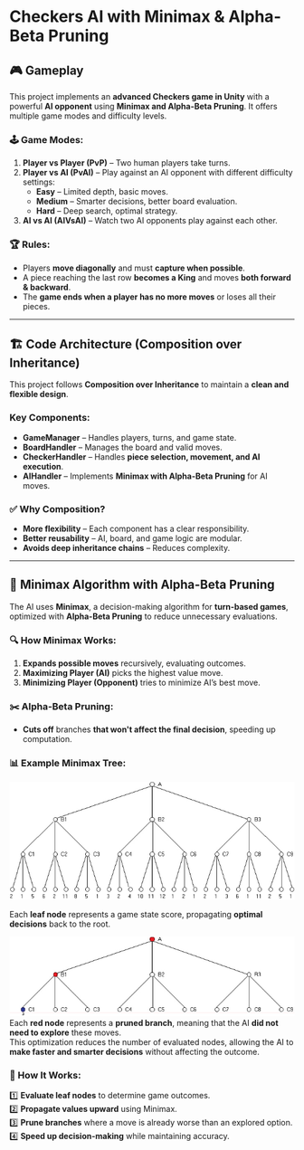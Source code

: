 # Checkers AI with Minimax & Alpha-Beta Pruning

## 🎮 Gameplay

This project implements an **advanced Checkers game in Unity** with a powerful **AI opponent** using **Minimax and Alpha-Beta Pruning**. It offers multiple game modes and difficulty levels.

### 🕹️ Game Modes:
1. **Player vs Player (PvP)** – Two human players take turns.
2. **Player vs AI (PvAI)** – Play against an AI opponent with different difficulty settings:
   - **Easy** – Limited depth, basic moves.
   - **Medium** – Smarter decisions, better board evaluation.
   - **Hard** – Deep search, optimal strategy.
3. **AI vs AI (AIVsAI)** – Watch two AI opponents play against each other.

### 🏆 Rules:
- Players **move diagonally** and must **capture when possible**.
- A piece reaching the last row **becomes a King** and moves **both forward & backward**.
- The **game ends when a player has no more moves** or loses all their pieces.

---

## 🏗️ Code Architecture (Composition over Inheritance)

This project follows **Composition over Inheritance** to maintain a **clean and flexible design**.

### Key Components:
- **GameManager** – Handles players, turns, and game state.
- **BoardHandler** – Manages the board and valid moves.
- **CheckerHandler** – Handles **piece selection, movement, and AI execution**.
- **AIHandler** – Implements **Minimax with Alpha-Beta Pruning** for AI moves.

### ✅ Why Composition?
- **More flexibility** – Each component has a clear responsibility.
- **Better reusability** – AI, board, and game logic are modular.
- **Avoids deep inheritance chains** – Reduces complexity.

---

## 🧠 Minimax Algorithm with Alpha-Beta Pruning

The AI uses **Minimax**, a decision-making algorithm for **turn-based games**, optimized with **Alpha-Beta Pruning** to reduce unnecessary evaluations.

### 🔍 How Minimax Works:
1. **Expands possible moves** recursively, evaluating outcomes.
2. **Maximizing Player (AI)** picks the highest value move.
3. **Minimizing Player (Opponent)** tries to minimize AI’s best move.

### ✂️ Alpha-Beta Pruning:
- **Cuts off** branches **that won't affect the final decision**, speeding up computation.

### 📊 Example Minimax Tree:
![Minimax Tree](minimax.jpg)

Each **leaf node** represents a game state score, propagating **optimal decisions** back to the root.

![AI Playing Checkers](alphabeta.gif)
Each **red node** represents a **pruned branch**, meaning that the AI **did not need to explore** these moves.  
This optimization reduces the number of evaluated nodes, allowing the AI to **make faster and smarter decisions** without affecting the outcome.

### 🧠 How It Works:
1️⃣ **Evaluate leaf nodes** to determine game outcomes.  
2️⃣ **Propagate values upward** using Minimax.  
3️⃣ **Prune branches** where a move is already worse than an explored option.  
4️⃣ **Speed up decision-making** while maintaining accuracy.
